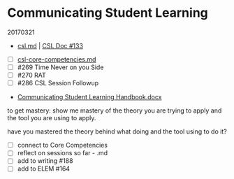 # Communicating Student Learning

20170321
- [csl.md](https://github.com/janzeteachesit/100-days-of-writing/blob/master/in-progress/csl.md) | [CSL Doc #133](https://github.com/janzeteachesit/Learning-Diary/issues/133)
- [ ] [csl-core-competencies.md](https://github.com/janzeteachesit/100-days-of-writing/blob/master/_drafts/csl-core-competencies.md)
- [ ] #269 Time Never on you Side
- [ ] #270 RAT
- [ ] #286 CSL Session Followup
- [Communicating Student Learning Handbook.docx](https://vsbworld-my.sharepoint.com/personal/cjanze_vsb_bc_ca/Documents/STEM/Communicating%20Student%20Learning%20Handbook.docx?d=w9251d41cd5bc42e48c08134c84ac5e85)

to get mastery:
show me mastery of the theory you are trying to apply and the tool you are using to apply.

have you mastered the theory behind what doing and the tool using to do it?
- [ ] connect to Core Competencies
- [ ] reflect on sessions so far - .md
- [ ] add to writing #188 
- [ ] add to ELEM #164
